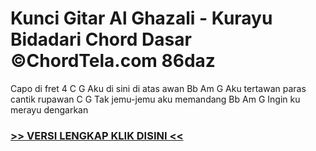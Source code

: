 
 # Kunci Gitar Al Ghazali - Kurayu Bidadari Chord Dasar ©ChordTela.com 86daz


Capo di fret 4 C G Aku di sini di atas awan Bb Am G Aku tertawan paras cantik rupawan C G Tak jemu-jemu aku memandang Bb Am G Ingin ku merayu dengarkan

###  <a href="https://shortlighzx.web.app?sq=Kunci Gitar Al Ghazali - Kurayu Bidadari Chord Dasar ©ChordTela.com"> >> VERSI LENGKAP KLIK DISINI << </a>
